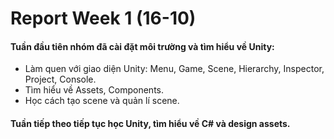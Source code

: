 # Report Week 1 (16-10)
#### Tuần đầu tiên nhóm đã cài đặt môi trường và tìm hiểu về Unity:
- Làm quen với giao diện Unity: Menu, Game, Scene, Hierarchy, Inspector, Project, Console.
- Tìm hiểu về Assets, Components.
- Học cách tạo scene và quản lí scene.
#### Tuần tiếp theo tiếp tục học Unity, tìm hiểu về C# và design assets.

